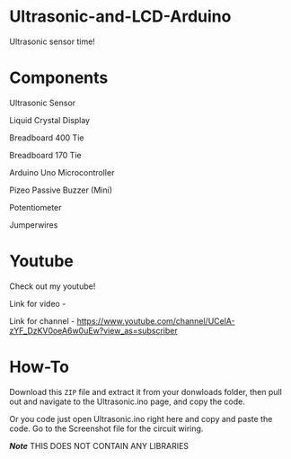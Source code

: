 # Ultrasonic-and-LCD-Arduino

Ultrasonic sensor time!

# Components

Ultrasonic Sensor

Liquid Crystal Display

Breadboard 400 Tie

Breadboard 170 Tie

Arduino Uno Microcontroller

Pizeo Passive Buzzer (Mini)

Potentiometer

Jumperwires

# Youtube

Check out my youtube!

Link for video -

Link for channel - https://www.youtube.com/channel/UCelA-zYF_DzKV0oeA6w0uEw?view_as=subscriber

# How-To

Download this `ZIP` file and extract it from your donwloads folder, then pull out and navigate to the Ultrasonic.ino page, and copy the code.

Or you code just open Ultrasonic.ino right here and copy and paste the code. Go to the Screenshot file for the circuit wiring.

***Note*** THIS DOES NOT CONTAIN ANY LIBRARIES 


